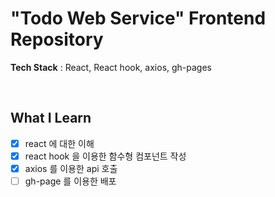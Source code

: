# "Todo Web Service" Frontend Repository
**Tech Stack** : React, React hook, axios, gh-pages

<br>

## What I Learn
- [x] react 에 대한 이해
- [x] react hook 을 이용한 함수형 컴포넌트 작성
- [x] axios 를 이용한 api 호출
- [ ] gh-page 를 이용한 배포
